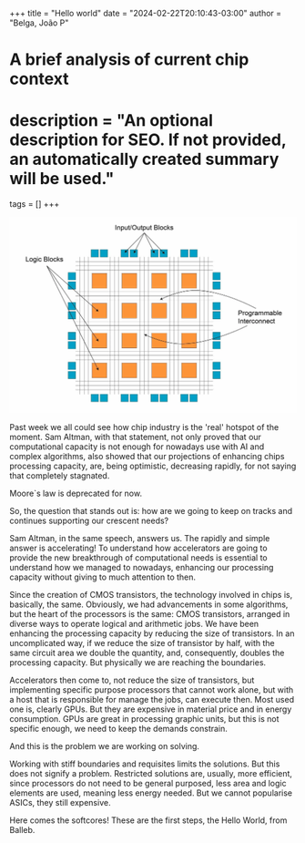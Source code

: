 +++
title = "Hello world"
date = "2024-02-22T20:10:43-03:00"
author = "Belga, João P"

#
# A brief analysis of current chip context
#
# description = "An optional description for SEO. If not provided, an automatically created summary will be used."

tags = []
+++

![Imagem de uma FPGA](./images/FPGA.webp)


Past week we all could see how chip industry is the 'real' hotspot of the moment. Sam Altman, with that statement, not only proved that our computational capacity is not enough for nowadays use with AI and complex algorithms, also showed that our projections of enhancing chips processing capacity, are, being optimistic, decreasing rapidly, for not saying that completely stagnated.  

  

Moore`s law is deprecated for now. 

  

So, the question that stands out is: how are we going to keep on tracks and continues supporting our crescent needs? 

 

Sam Altman, in the same speech, answers us. The rapidly and simple answer is accelerating! To understand how accelerators are going to provide the new breakthrough of computational needs is essential to understand how we managed to nowadays, enhancing our processing capacity without giving to much attention to then.  

  

Since the creation of CMOS transistors, the technology involved in chips is, basically, the same. Obviously, we had advancements in some algorithms, but the heart of the processors is the same: CMOS transistors, arranged in diverse ways to operate logical and arithmetic jobs. We have been enhancing the processing capacity by reducing the size of transistors. In an uncomplicated way, if we reduce the size of transistor by half, with the same circuit area we double the quantity, and, consequently, doubles the processing capacity. But physically we are reaching the boundaries. 

  

Accelerators then come to, not reduce the size of transistors, but implementing specific purpose processors that cannot work alone, but with a host that is responsible for manage the jobs, can execute then. Most used one is, clearly GPUs. But they are expensive in material price and in energy consumption. GPUs are great in processing graphic units, but this is not specific enough, we need to keep the demands constrain.  

 

And this is the problem we are working on solving.  

 

Working with stiff boundaries and requisites limits the solutions. But this does not signify a problem. Restricted solutions are, usually, more efficient, since processors do not need to be general purposed, less area and logic elements are used, meaning less energy needed. But we cannot popularise ASICs, they still expensive.  

 

Here comes the softcores! These are the first steps, the Hello World, from Balleb. 